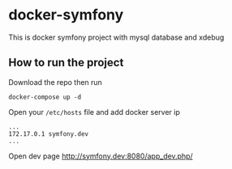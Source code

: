 # docker-symfony
This is docker symfony project with mysql database and xdebug

## How to run the project

Download the repo then run

` docker-compose up -d `

Open your `/etc/hosts` file and add docker server ip
```
...
172.17.0.1 symfony.dev
...
```

Open dev page http://symfony.dev:8080/app_dev.php/
